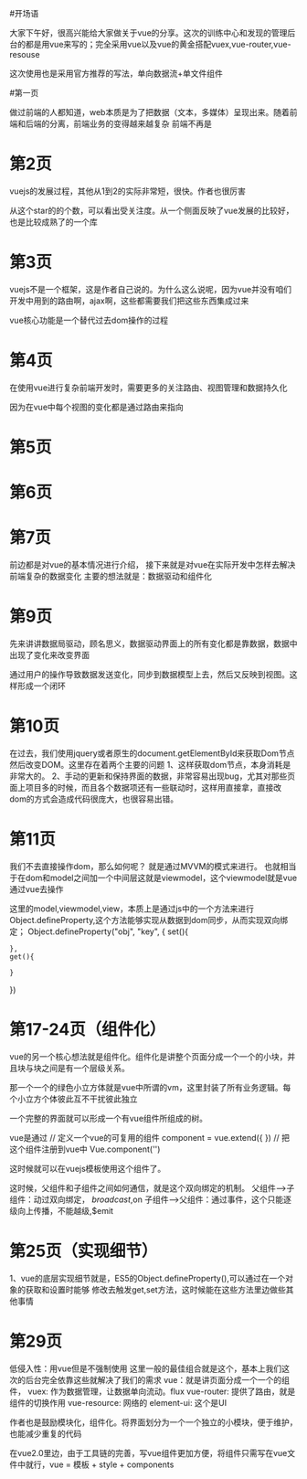 #开场语

大家下午好，很高兴能给大家做关于vue的分享。这次的训练中心和发现的管理后台的都是用vue来写的；完全采用vue以及vue的黄金搭配vuex,vue-router,vue-resouse

这次使用也是采用官方推荐的写法，单向数据流+单文件组件


#第一页

做过前端的人都知道，web本质是为了把数据（文本，多媒体）呈现出来。随着前端和后端的分离，前端业务的变得越来越复杂
前端不再是


# 第2页

vuejs的发展过程，其他从1到2的实际非常短，很快。作者也很厉害

从这个star的的个数，可以看出受关注度。从一个侧面反映了vue发展的比较好，也是比较成熟了的一个库



# 第3页

vuejs不是一个框架，这是作者自己说的。为什么这么说呢，因为vue并没有咱们开发中用到的路由啊，ajax啊，这些都需要我们把这些东西集成过来

vue核心功能是一个替代过去dom操作的过程



# 第4页

在使用vue进行复杂前端开发时，需要更多的关注路由、视图管理和数据持久化

因为在vue中每个视图的变化都是通过路由来指向



# 第5页





# 第6页

# 第7页
前边都是对vue的基本情况进行介绍，
接下来就是对vue在实际开发中怎样去解决前端复杂的数据变化
主要的想法就是：数据驱动和组件化

# 第9页
先来讲讲数据局驱动，顾名思义，数据驱动界面上的所有变化都是靠数据，数据中出现了变化来改变界面

通过用户的操作导致数据发送变化，同步到数据模型上去，然后又反映到视图。这样形成一个闭环

# 第10页

在过去，我们使用jquery或者原生的document.getElementById来获取Dom节点然后改变DOM。这里存在着两个主要的问题
1、这样获取dom节点，本身消耗是非常大的。
2、手动的更新和保持界面的数据，非常容易出现bug，尤其对那些页面上项目多的时候，而且各个数据项还有一些联动时，这样用直接拿，直接改dom的方式会造成代码很庞大，也很容易出错。

# 第11页
我们不去直接操作dom，那么如何呢？ 就是通过MVVM的模式来进行。
也就相当于在dom和model之间加一个中间层这就是viewmodel，这个viewmodel就是vue
通过vue去操作

这里的model,viewmodel,view，本质上是通过js中的一个方法来进行
Object.defineProperty,这个方法能够实现从数据到dom同步，从而实现双向绑定；
Object.defineProperty("obj", "key", {
    set(){

    },
    get(){

    }
})


# 第17-24页（组件化）
vue的另一个核心想法就是组件化。组件化是讲整个页面分成一个一个的小块，并且块与块之间是有一个层级关系。

那一个一个的绿色小立方体就是vue中所谓的vm，这里封装了所有业务逻辑。每个小立方个体彼此互不干扰彼此独立

一个完整的界面就可以形成一个有vue组件所组成的树。

vue是通过
// 定义一个vue的可复用的组件
component = vue.extend({
})
// 把这个组件注册到vue中
Vue.component('')

这时候就可以在vuejs模板使用这个组件了。

这时候，父组件和子组件之间如何通信，就是这个双向绑定的机制。
父组件——>子组件：动过双向绑定， $broadcast,$on
子组件——>父组件：通过事件，这个只能逐级向上传播，不能越级,$emit


# 第25页（实现细节）
1、vue的底层实现细节就是，ES5的Object.defineProperty(),可以通过在一个对象的获取和设置时能够
修改去触发get,set方法，这时候能在这些方法里边做些其他事情




# 第29页
低侵入性：用vue但是不强制使用
这里一般的最佳组合就是这个，基本上我们这次的后台完全依靠这些就解决了我们的需求
vue：就是讲页面分成一个一个的组件，
vuex: 作为数据管理，让数据单向流动。flux
vue-router: 提供了路由，就是组件的切换作用
vue-resource: 网络的
element-ui: 这个是UI


作者也是鼓励模块化，组件化。将界面划分为一个一个独立的小模块，便于维护，也能减少重复的代码

在vue2.0里边，由于工具链的完善，写vue组件更加方便，将组件只需写在vue文件中就行，vue = 模板 + style + components





















